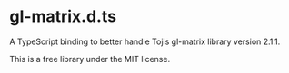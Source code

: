 gl-matrix.d.ts
==============

A TypeScript binding to better handle Tojis gl-matrix library version 2.1.1.

This is a free library under the MIT license.
